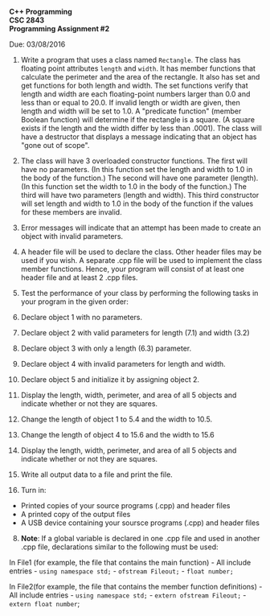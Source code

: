 **C++ Programming**  
**CSC 2843**  
**Programming Assignment #2**

Due: 03/08/2016

1. Write a program that uses a class named `Rectangle`. The class has floating point attributes `length` and `width`. It has member functions that calculate the perimeter and the area of the rectangle. It also has set and get functions for both length and width. The set functions verify that length and width are each floating-point numbers larger than 0.0 and less than or equal to 20.0. If invalid length or width are given, then length and width will be set to 1.0. A "predicate function" (member Boolean function) will determine if the rectangle is a square. (A square exists if the length and the width differ by less than .0001). The class will have a destructor that displays a message indicating that an object has "gone out of scope".

2. The class will have 3 overloaded constructor functions. The first will have no parameters. (In this function set the length and width to 1.0 in the body of the function.) The second will have one parameter (length). (In this function set the width to 1.0 in the body of the function.) The third will have two parameters (length and width). This third constructor will set length and width to 1.0 in the body of the function if the values for these members are invalid.

3. Error messages will indicate that an attempt has been made to create an object with invalid parameters.

4. A header file will be used to declare the class. Other header files may be used if you wish. A separate .cpp file will be used to implement the class member functions. Hence, your program will consist of at least one header file and at least 2 .cpp files.

5. Test the performance of your class by performing the following tasks in your program in the given order:
  1. Declare object 1 with no parameters.
  2. Declare object 2 with valid parameters for length (7.1) and width (3.2)
  3. Declare object 3 with only a length (6.3) parameter.
  4. Declare object 4 with invalid parameters for length and width.
  5. Declare object 5 and initialize it by assigning object 2.
  6. Display the length, width, perimeter, and area of all 5 objects and indicate whether or not they are squares.
  7. Change the length of object 1 to 5.4 and the width to 10.5.
  8. Change the length of object 4 to 15.6 and the width to 15.6
  9. Display the length, width, perimeter, and area of all 5 objects and indicate whether or not they are squares.

6. Write all output data to a file and print the file.

7. Turn in:
  - Printed copies of your source programs (.cpp) and header files
  - A printed copy of the output files
  - A USB device containing your soursce programs (.cpp) and header files

8. **Note**:
  If a global variable is declared in one .cpp file and used in another .cpp file, declarations similar to the following must be used:

  In File1 (for example, the file that contains the main function)
     - All include entries
     - `using namespace std;`
     - `ofstream Fileout;`
     - `float number;`
     
  In File2(for example, the file that contains the member function definitions)
    - All include entries
    - `using namespace std;`
    - `extern ofstream Fileout;`
    - `extern float number`;

    
